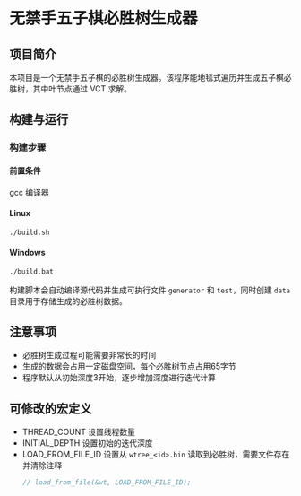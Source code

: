 # 无禁手五子棋必胜树生成器

## 项目简介

本项目是一个无禁手五子棋的必胜树生成器。该程序能地毯式遍历并生成五子棋必胜树，其中叶节点通过 VCT 求解。

## 构建与运行

### 构建步骤

#### 前置条件

gcc 编译器

#### Linux
```bash
./build.sh
```

#### Windows
```bash
./build.bat
```

构建脚本会自动编译源代码并生成可执行文件 `generator` 和 `test`，同时创建 `data` 目录用于存储生成的必胜树数据。

## 注意事项

- 必胜树生成过程可能需要非常长的时间
- 生成的数据会占用一定磁盘空间，每个必胜树节点占用65字节
- 程序默认从初始深度3开始，逐步增加深度进行迭代计算

## 可修改的宏定义
- THREAD_COUNT 设置线程数量
- INITIAL_DEPTH 设置初始的迭代深度
- LOAD_FROM_FILE_ID 设置从 `wtree_<id>.bin` 读取到必胜树，需要文件存在并清除注释
  ```c
  // load_from_file(&wt, LOAD_FROM_FILE_ID);
  ```
